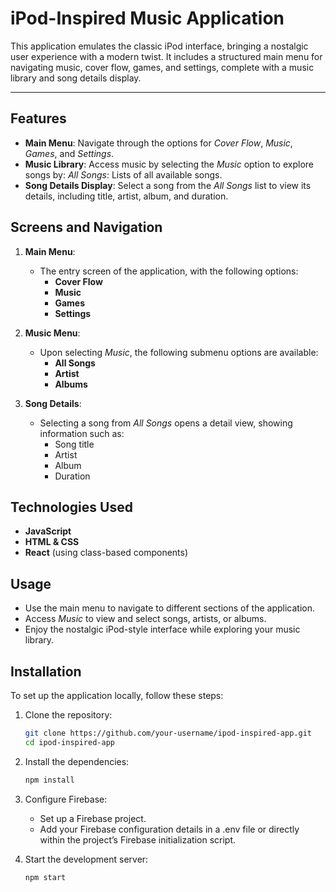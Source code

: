 # iPod-Inspired Music Application

This application emulates the classic iPod interface, bringing a nostalgic user experience with a modern twist. It includes a structured main menu for navigating music, cover flow, games, and settings, complete with a music library and song details display.

---

## Features

- **Main Menu**: Navigate through the options for *Cover Flow*, *Music*, *Games*, and *Settings*.
- **Music Library**: Access music by selecting the *Music* option to explore songs by:
 *All Songs*: Lists of all available songs.
- **Song Details Display**: Select a song from the *All Songs* list to view its details, including title, artist, album, and duration.

## Screens and Navigation

1. **Main Menu**:
   - The entry screen of the application, with the following options:
     - **Cover Flow**
     - **Music**
     - **Games**
     - **Settings**
   
2. **Music Menu**:
   - Upon selecting *Music*, the following submenu options are available:
     - **All Songs**
     - **Artist**
     - **Albums**
   
3. **Song Details**:
   - Selecting a song from *All Songs* opens a detail view, showing information such as:
     - Song title
     - Artist
     - Album
     - Duration

## Technologies Used

- **JavaScript**
- **HTML & CSS**
- **React** (using class-based components)

## Usage

- Use the main menu to navigate to different sections of the application.
- Access *Music* to view and select songs, artists, or albums.
- Enjoy the nostalgic iPod-style interface while exploring your music library.


## Installation

To set up the application locally, follow these steps:

1. Clone the repository:
   ```bash
   git clone https://github.com/your-username/ipod-inspired-app.git
   cd ipod-inspired-app
2. Install the dependencies:
    ```bash
    npm install
3. Configure Firebase:
    - Set up a Firebase project.
    - Add your Firebase configuration details in a .env file or directly within the project’s Firebase initialization script.

4. Start the development server:
    ```bash
    npm start 
